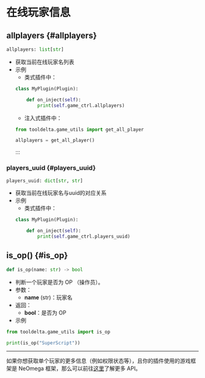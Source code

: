 # 在线玩家信息



## allplayers {#allplayers}
```python
allplayers: list[str]
```
- 获取当前在线玩家名列表
- 示例
    - 类式插件中：
    ```python
    class MyPlugin(Plugin):

        def on_inject(self):
            print(self.game_ctrl.allplayers)
    ```
    - 注入式插件中：
    ```python
    from tooldelta.game_utils import get_all_player

    allplayers = get_all_player()
    ```
    :::

### players_uuid {#players_uuid}
```python
players_uuid: dict[str, str]
```
- 获取当前在线玩家名与uuid的对应关系
- 示例
    - 类式插件中：
    ```python
    class MyPlugin(Plugin):

        def on_inject(self):
            print(self.game_ctrl.players_uuid)
    ```



## is_op() {#is_op}
```python
def is_op(name: str) -> bool
```
- 判断一个玩家是否为 OP （操作员）。
- 参数：
    - **name** (str)：玩家名
- 返回：
    - **bool**：是否为 OP
- 示例
```python
from tooldelta.game_utils import is_op

print(is_op("SuperScript"))

```

---

如果你想获取单个玩家的更多信息（例如权限状态等），且你的插件使用的游戏框架是 NeOmega 框架，那么可以前往[这里](/plugin-dev/api/spec-neomega#get_player_by_name)了解更多 API。